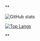 **

![GitHub stats](https://github-readme-stats.vercel.app/api?username=AuthZero&show_icons=true&theme=synthwave)

[![Top Langs](https://github-readme-stats.vercel.app/api/top-langs/?username=AuthZero&theme=synthwave&bg_color=12,100,32,14...9)](https://github.com/anuraghazra/github-readme-stats)


**
